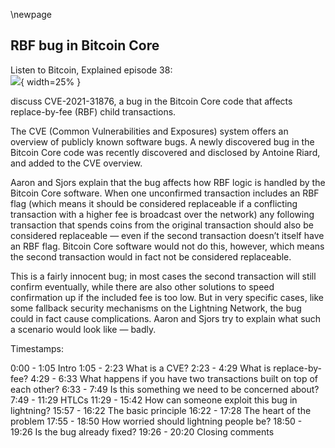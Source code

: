 \newpage
## RBF bug in Bitcoin Core

Listen to Bitcoin, Explained episode 38:\
![](qr/38.png){ width=25% }

discuss CVE-2021-31876, a bug in the Bitcoin Core code that affects replace-by-fee (RBF) child transactions.

The CVE (Common Vulnerabilities and Exposures) system offers an overview of publicly known software bugs. A newly discovered bug in the Bitcoin Core code was recently discovered and disclosed by Antoine Riard, and added to the CVE overview.

Aaron and Sjors explain that the bug affects how RBF logic is handled by the Bitcoin Core software. When one unconfirmed transaction includes an RBF flag (which means it should be considered replaceable if a conflicting transaction with a higher fee is broadcast over the network) any following transaction that spends coins from the original transaction should also be considered replaceable — even if the second transaction doesn’t itself have an RBF flag. Bitcoin Core software would not do this, however, which means the second transaction would in fact not be considered replaceable.

This is a fairly innocent bug; in most cases the second transaction will still confirm eventually, while there are also other solutions to speed confirmation up if the included fee is too low. But in very specific cases, like some fallback security mechanisms on the Lightning Network, the bug could in fact cause complications. Aaron and Sjors try to explain what such a scenario would look like — badly.

Timestamps:

0:00 - 1:05 Intro
1:05 - 2:23 What is a CVE?
2:23 - 4:29 What is replace-by-fee?
4:29 - 6:33 What happens if you have two transactions built on top of each other?
6:33 - 7:49 Is this something we need to be concerned about?
7:49 - 11:29 HTLCs
11:29 - 15:42 How can someone exploit this bug in lightning?
15:57 - 16:22 The basic principle
16:22 - 17:28 The heart of the problem
17:55 - 18:50 How worried should lightning people be?
18:50 - 19:26 Is the bug already fixed?
19:26 - 20:20 Closing comments
